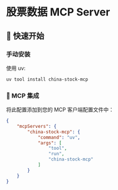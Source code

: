 # 股票数据 MCP Server

## 🚀 快速开始

### 手动安装
使用 uv:

```bash
uv tool install china-stock-mcp
```

### 🔌 MCP 集成

将此配置添加到您的 MCP 客户端配置文件中：

```json
{
    "mcpServers": {
        "china-stock-mcp": {
            "command": "uv",
            "args": [
                "tool",
                "run",
                "china-stock-mcp"
            ]
        }
    }
}
```
